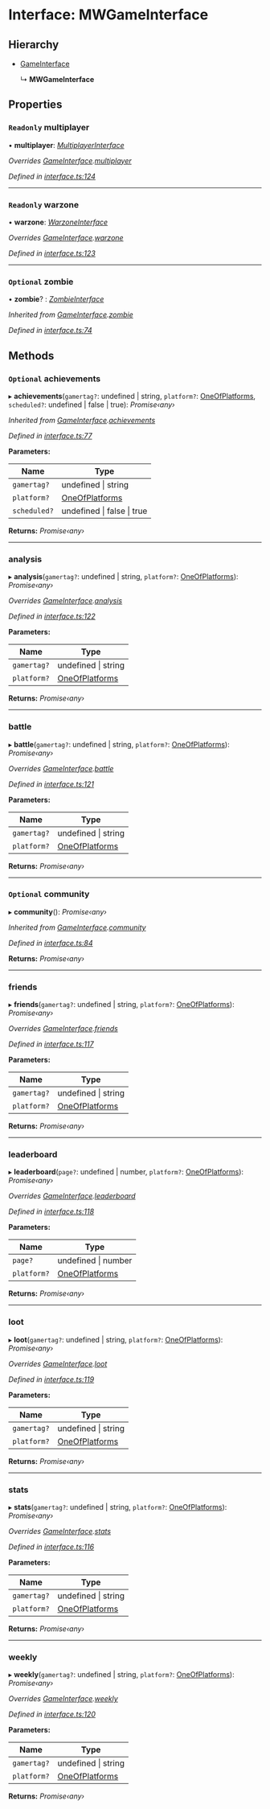 # Interface: MWGameInterface

## Hierarchy

* [GameInterface](_interface_.codapi.gameinterface.md)

  ↳ **MWGameInterface**

## Properties

### `Readonly` multiplayer

• **multiplayer**: *[MultiplayerInterface](_interface_.codapi.multiplayerinterface.md)*

*Overrides [GameInterface](_interface_.codapi.gameinterface.md).[multiplayer](_interface_.codapi.gameinterface.md#optional-multiplayer)*

*Defined in [interface.ts:124](https://github.com/antonedvard/act-cod-api/blob/c1ab9cf/src/interface.ts#L124)*

___

### `Readonly` warzone

• **warzone**: *[WarzoneInterface](_interface_.codapi.warzoneinterface.md)*

*Overrides [GameInterface](_interface_.codapi.gameinterface.md).[warzone](_interface_.codapi.gameinterface.md#optional-warzone)*

*Defined in [interface.ts:123](https://github.com/antonedvard/act-cod-api/blob/c1ab9cf/src/interface.ts#L123)*

___

### `Optional` zombie

• **zombie**? : *[ZombieInterface](_interface_.codapi.zombieinterface.md)*

*Inherited from [GameInterface](_interface_.codapi.gameinterface.md).[zombie](_interface_.codapi.gameinterface.md#optional-zombie)*

*Defined in [interface.ts:74](https://github.com/antonedvard/act-cod-api/blob/c1ab9cf/src/interface.ts#L74)*

## Methods

### `Optional` achievements

▸ **achievements**(`gamertag?`: undefined | string, `platform?`: [OneOfPlatforms](../modules/_interface_.codapi.md#oneofplatforms), `scheduled?`: undefined | false | true): *Promise‹any›*

*Inherited from [GameInterface](_interface_.codapi.gameinterface.md).[achievements](_interface_.codapi.gameinterface.md#optional-achievements)*

*Defined in [interface.ts:77](https://github.com/antonedvard/act-cod-api/blob/c1ab9cf/src/interface.ts#L77)*

**Parameters:**

Name | Type |
------ | ------ |
`gamertag?` | undefined &#124; string |
`platform?` | [OneOfPlatforms](../modules/_interface_.codapi.md#oneofplatforms) |
`scheduled?` | undefined &#124; false &#124; true |

**Returns:** *Promise‹any›*

___

###  analysis

▸ **analysis**(`gamertag?`: undefined | string, `platform?`: [OneOfPlatforms](../modules/_interface_.codapi.md#oneofplatforms)): *Promise‹any›*

*Overrides [GameInterface](_interface_.codapi.gameinterface.md).[analysis](_interface_.codapi.gameinterface.md#optional-analysis)*

*Defined in [interface.ts:122](https://github.com/antonedvard/act-cod-api/blob/c1ab9cf/src/interface.ts#L122)*

**Parameters:**

Name | Type |
------ | ------ |
`gamertag?` | undefined &#124; string |
`platform?` | [OneOfPlatforms](../modules/_interface_.codapi.md#oneofplatforms) |

**Returns:** *Promise‹any›*

___

###  battle

▸ **battle**(`gamertag?`: undefined | string, `platform?`: [OneOfPlatforms](../modules/_interface_.codapi.md#oneofplatforms)): *Promise‹any›*

*Overrides [GameInterface](_interface_.codapi.gameinterface.md).[battle](_interface_.codapi.gameinterface.md#optional-battle)*

*Defined in [interface.ts:121](https://github.com/antonedvard/act-cod-api/blob/c1ab9cf/src/interface.ts#L121)*

**Parameters:**

Name | Type |
------ | ------ |
`gamertag?` | undefined &#124; string |
`platform?` | [OneOfPlatforms](../modules/_interface_.codapi.md#oneofplatforms) |

**Returns:** *Promise‹any›*

___

### `Optional` community

▸ **community**(): *Promise‹any›*

*Inherited from [GameInterface](_interface_.codapi.gameinterface.md).[community](_interface_.codapi.gameinterface.md#optional-community)*

*Defined in [interface.ts:84](https://github.com/antonedvard/act-cod-api/blob/c1ab9cf/src/interface.ts#L84)*

**Returns:** *Promise‹any›*

___

###  friends

▸ **friends**(`gamertag?`: undefined | string, `platform?`: [OneOfPlatforms](../modules/_interface_.codapi.md#oneofplatforms)): *Promise‹any›*

*Overrides [GameInterface](_interface_.codapi.gameinterface.md).[friends](_interface_.codapi.gameinterface.md#optional-friends)*

*Defined in [interface.ts:117](https://github.com/antonedvard/act-cod-api/blob/c1ab9cf/src/interface.ts#L117)*

**Parameters:**

Name | Type |
------ | ------ |
`gamertag?` | undefined &#124; string |
`platform?` | [OneOfPlatforms](../modules/_interface_.codapi.md#oneofplatforms) |

**Returns:** *Promise‹any›*

___

###  leaderboard

▸ **leaderboard**(`page?`: undefined | number, `platform?`: [OneOfPlatforms](../modules/_interface_.codapi.md#oneofplatforms)): *Promise‹any›*

*Overrides [GameInterface](_interface_.codapi.gameinterface.md).[leaderboard](_interface_.codapi.gameinterface.md#optional-leaderboard)*

*Defined in [interface.ts:118](https://github.com/antonedvard/act-cod-api/blob/c1ab9cf/src/interface.ts#L118)*

**Parameters:**

Name | Type |
------ | ------ |
`page?` | undefined &#124; number |
`platform?` | [OneOfPlatforms](../modules/_interface_.codapi.md#oneofplatforms) |

**Returns:** *Promise‹any›*

___

###  loot

▸ **loot**(`gamertag?`: undefined | string, `platform?`: [OneOfPlatforms](../modules/_interface_.codapi.md#oneofplatforms)): *Promise‹any›*

*Overrides [GameInterface](_interface_.codapi.gameinterface.md).[loot](_interface_.codapi.gameinterface.md#optional-loot)*

*Defined in [interface.ts:119](https://github.com/antonedvard/act-cod-api/blob/c1ab9cf/src/interface.ts#L119)*

**Parameters:**

Name | Type |
------ | ------ |
`gamertag?` | undefined &#124; string |
`platform?` | [OneOfPlatforms](../modules/_interface_.codapi.md#oneofplatforms) |

**Returns:** *Promise‹any›*

___

###  stats

▸ **stats**(`gamertag?`: undefined | string, `platform?`: [OneOfPlatforms](../modules/_interface_.codapi.md#oneofplatforms)): *Promise‹any›*

*Overrides [GameInterface](_interface_.codapi.gameinterface.md).[stats](_interface_.codapi.gameinterface.md#stats)*

*Defined in [interface.ts:116](https://github.com/antonedvard/act-cod-api/blob/c1ab9cf/src/interface.ts#L116)*

**Parameters:**

Name | Type |
------ | ------ |
`gamertag?` | undefined &#124; string |
`platform?` | [OneOfPlatforms](../modules/_interface_.codapi.md#oneofplatforms) |

**Returns:** *Promise‹any›*

___

###  weekly

▸ **weekly**(`gamertag?`: undefined | string, `platform?`: [OneOfPlatforms](../modules/_interface_.codapi.md#oneofplatforms)): *Promise‹any›*

*Overrides [GameInterface](_interface_.codapi.gameinterface.md).[weekly](_interface_.codapi.gameinterface.md#optional-weekly)*

*Defined in [interface.ts:120](https://github.com/antonedvard/act-cod-api/blob/c1ab9cf/src/interface.ts#L120)*

**Parameters:**

Name | Type |
------ | ------ |
`gamertag?` | undefined &#124; string |
`platform?` | [OneOfPlatforms](../modules/_interface_.codapi.md#oneofplatforms) |

**Returns:** *Promise‹any›*
